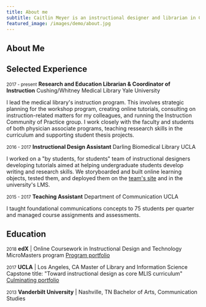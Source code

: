 ```yaml
---
title: About me
subtitle: Caitlin Meyer is an instructional designer and librarian in Connecticut.
featured_image: /images/demo/about.jpg
---
```


## About Me


## Selected Experience

<small>2017 - present</small>
**Research and Education Librarian &amp; Coordinator of Instruction**
Cushing/Whitney Medical Library
Yale University

I lead the medical library's instruction program. This involves strategic planning for the workshop program, creating online tutorials, consulting on instruction-related matters for my colleagues, and running the Instruction Community of Practice group. I work closely with the faculty and students of both physician associate programs, teaching ressearch skills in the curriculum and supporting student thesis projects. 

<small>2016 - 2017</small>
**Instructional Design Assistant**
Darling Biomedical Library
UCLA

I worked on a "by students, for students" team of instructional designers developing tutorials aimed at helping undergraduate students develop writing and research skills. We storyboarded and built online learning objects, tested them, and deployed them on the [team's site](https://uclalibrary.github.io/research-tips) and in the university's LMS. 

<small>2015 - 2017</small>
**Teaching Assistant**
Department of Communication
UCLA

I taught foundational communications concepts to 75 students per quarter and managed course assignments and assessments. 
  
## Education

  <small>2018</small>
  **edX** | Online
  Coursework in Instructional Design and Technology MicroMasters program
  [Program portfolio](https://caitlinmeyer.github.io/idt-portfolio/)
  
  <small>2017</small>
  **UCLA** | Los Angeles, CA
  Master of Library and Information Science
  Capstone title: "Toward instructional design as core MLIS curriculum"
  [Culminating portfolio](http://bit.ly/mlis-portfolio)
  
  <small>2013</small>
  **Vanderbilt University** | Nashville, TN
  Bachelor of Arts, Communication Studies
  
